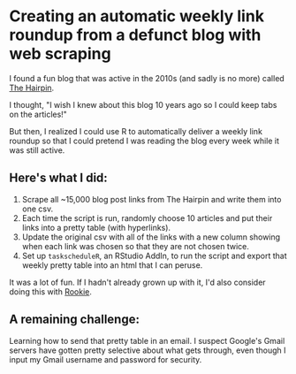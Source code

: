 # Creating an automatic weekly link roundup from a defunct blog with web scraping

I found a fun blog that was active in the 2010s (and sadly is no more) called [The Hairpin](https://www.thehairpin.com/).

I thought, "I wish I knew about this blog 10 years ago so I could keep tabs on the articles!"

But then, I realized I could use R to automatically deliver a weekly link roundup so that I could pretend I was reading the blog every week while it was still active.

## Here's what I did:

1. Scrape all ~15,000 blog post links from The Hairpin and write them into one csv.
2. Each time the script is run, randomly choose 10 articles and put their links into a pretty table (with hyperlinks).
3. Update the original csv with all of the links with a new column showing when each link was chosen so that they are not chosen twice.
4. Set up `taskscheduleR`, an RStudio AddIn, to run the script and export that weekly pretty table into an html that I can peruse.

It was a lot of fun. If I hadn't already grown up with it, I'd also consider doing this with [Rookie](https://www.rookiemag.com/).

## A remaining challenge:
Learning how to send that pretty table in an email. I suspect Google's Gmail servers have gotten pretty selective about what gets through, even though I input my Gmail username and password for security.
